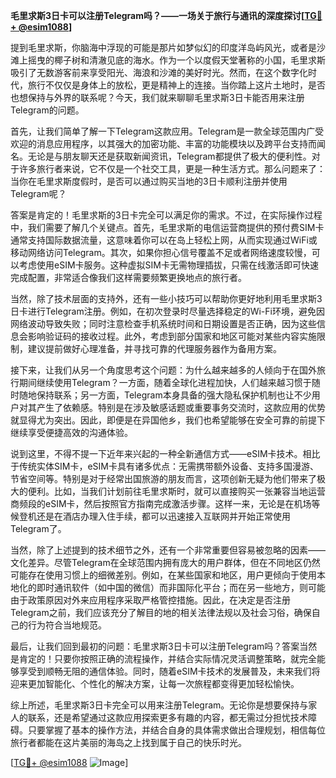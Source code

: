 **毛里求斯3日卡可以注册Telegram吗？——一场关于旅行与通讯的深度探讨[[TG💪+ @esim1088](https://t.me/s/esim1088)]**

提到毛里求斯，你脑海中浮现的可能是那片如梦似幻的印度洋岛屿风光，或者是沙滩上摇曳的椰子树和清澈见底的海水。作为一个以度假天堂著称的小国，毛里求斯吸引了无数游客前来享受阳光、海浪和沙滩的美好时光。然而，在这个数字化时代，旅行不仅仅是身体上的放松，更是精神上的连接。当你踏上这片土地时，是否也想保持与外界的联系呢？今天，我们就来聊聊毛里求斯3日卡能否用来注册Telegram的问题。

首先，让我们简单了解一下Telegram这款应用。Telegram是一款全球范围内广受欢迎的消息应用程序，以其强大的加密功能、丰富的功能模块以及跨平台支持而闻名。无论是与朋友聊天还是获取新闻资讯，Telegram都提供了极大的便利性。对于许多旅行者来说，它不仅是一个社交工具，更是一种生活方式。那么问题来了：当你在毛里求斯度假时，是否可以通过购买当地的3日卡顺利注册并使用Telegram呢？

答案是肯定的！毛里求斯的3日卡完全可以满足你的需求。不过，在实际操作过程中，我们需要了解几个关键点。首先，毛里求斯的电信运营商提供的预付费SIM卡通常支持国际数据流量，这意味着你可以在岛上轻松上网，从而实现通过WiFi或移动网络访问Telegram。其次，如果你担心信号覆盖不足或者网络速度较慢，可以考虑使用eSIM卡服务。这种虚拟SIM卡无需物理插拔，只需在线激活即可快速完成配置，非常适合像我们这样需要频繁更换地点的旅行者。

当然，除了技术层面的支持外，还有一些小技巧可以帮助你更好地利用毛里求斯3日卡进行Telegram注册。例如，在初次登录时尽量选择稳定的Wi-Fi环境，避免因网络波动导致失败；同时注意检查手机系统时间和日期设置是否正确，因为这些信息会影响验证码的接收过程。此外，考虑到部分国家和地区可能对某些内容实施限制，建议提前做好心理准备，并寻找可靠的代理服务器作为备用方案。

接下来，让我们从另一个角度思考这个问题：为什么越来越多的人倾向于在国外旅行期间继续使用Telegram？一方面，随着全球化进程加快，人们越来越习惯于随时随地保持联系；另一方面，Telegram本身具备的强大隐私保护机制也让不少用户对其产生了依赖感。特别是在涉及敏感话题或重要事务交流时，这款应用的优势就显得尤为突出。因此，即便是在异国他乡，我们也希望能够在安全可靠的前提下继续享受便捷高效的沟通体验。

说到这里，不得不提一下近年来兴起的一种全新通信方式——eSIM卡技术。相比于传统实体SIM卡，eSIM卡具有诸多优点：无需携带额外设备、支持多国漫游、节省空间等。特别是对于经常出国旅游的朋友而言，这项创新无疑为他们带来了极大的便利。比如，当我们计划前往毛里求斯时，就可以直接购买一张兼容当地运营商频段的eSIM卡，然后按照官方指南完成激活步骤。这样一来，无论是在机场等候登机还是在酒店办理入住手续，都可以迅速接入互联网并开始正常使用Telegram了。

当然，除了上述提到的技术细节之外，还有一个非常重要但容易被忽略的因素——文化差异。尽管Telegram在全球范围内拥有庞大的用户群体，但在不同地区仍然可能存在使用习惯上的细微差别。例如，在某些国家和地区，用户更倾向于使用本地化的即时通讯软件（如中国的微信）而非国际化平台；而在另一些地方，则可能由于政策原因对外来应用程序采取严格管控措施。因此，在决定是否注册Telegram之前，我们应该充分了解目的地的相关法律法规以及社会习俗，确保自己的行为符合当地规范。

最后，让我们回到最初的问题：毛里求斯3日卡可以注册Telegram吗？答案当然是肯定的！只要你按照正确的流程操作，并结合实际情况灵活调整策略，就完全能够享受到顺畅无阻的通信体验。同时，随着eSIM卡技术的发展普及，未来我们将迎来更加智能化、个性化的解决方案，让每一次旅程都变得更加轻松愉快。

综上所述，毛里求斯3日卡完全可以用来注册Telegram。无论你是想要保持与家人的联系，还是希望通过这款应用探索更多有趣的内容，都无需过分担忧技术障碍。只要掌握了基本的操作方法，并结合自身的具体需求做出合理规划，相信每位旅行者都能在这片美丽的海岛之上找到属于自己的快乐时光。

[[TG💪+ @esim1088](https://t.me/s/esim1088) ![Image](https://i.postimg.cc/4NQfJmqS/Snipaste-2025-05-13-00-14-12.png)]